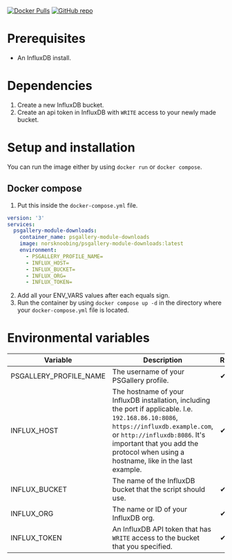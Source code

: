 [![Docker Pulls](https://img.shields.io/docker/pulls/norsknoobing/psgallery-module-downloads?style=flat-square&logo=docker)](https://hub.docker.com/r/norsknoobing/psgallery-module-downloads) [![GitHub repo](https://img.shields.io/badge/GitHub%20repo-gray?style=flat-square&logo=github)](https://github.com/NorskNoobing/psgallery-module-downloads)


# Prerequisites
* An InfluxDB install.

# Dependencies
1. Create a new InfluxDB bucket.
2. Create an api token in InfluxDB with `WRITE` access to your newly made bucket.

# Setup and installation
You can run the image either by using `docker run` or `docker compose`.
## Docker compose
1. Put this inside the `docker-compose.yml` file.
```yml
version: '3'
services:
  psgallery-module-downloads:
    container_name: psgallery-module-downloads
    image: norsknoobing/psgallery-module-downloads:latest
    environment:
      - PSGALLERY_PROFILE_NAME=
      - INFLUX_HOST=
      - INFLUX_BUCKET=
      - INFLUX_ORG=
      - INFLUX_TOKEN=
```
2. Add all your ENV_VARS values after each equals sign.
3. Run the container by using `docker compose up -d` in the directory where your `docker-compose.yml` file is located.
# Environmental variables
|Variable|Description|Required|
|---|---|---|
|PSGALLERY_PROFILE_NAME|The username of your PSGallery profile.|✔|
|INFLUX_HOST|The hostname of your InfluxDB installation, including the port if applicable. I.e. `192.168.86.10:8086`, `https://influxdb.example.com`, or `http://influxdb:8086`. It's important that you add the protocol when using a hostname, like in the last example.|✔|
|INFLUX_BUCKET|The name of the InfluxDB bucket that the script should use.|✔|
|INFLUX_ORG|The name or ID of your InfluxDB org.|✔|
|INFLUX_TOKEN|An InfluxDB API token that has `WRITE` access to the bucket that you specified.|✔|